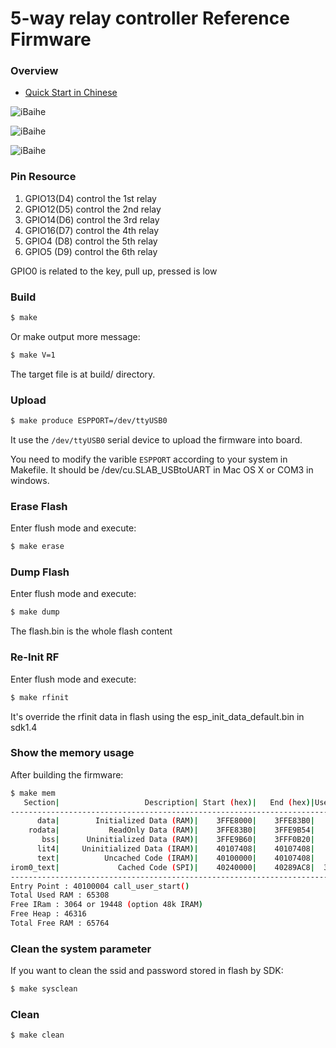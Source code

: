 5-way relay controller Reference Firmware
===========================================

### Overview

* [Quick Start in Chinese](http://wiki.jackslab.org/IBaihe_QuickStart)


![iBaihe](doc/ibaihe-v0.8-top.jpg)


![iBaihe](doc/ibaihe-v0.8-bottom.jpg)


![iBaihe](doc/ibaihe-v0.8-pcb.jpg)


### Pin Resource

1. GPIO13(D4) control the 1st relay
2. GPIO12(D5) control the 2nd relay 
3. GPIO14(D6) control the 3rd relay
4. GPIO16(D7) control the 4th relay
5. GPIO4 (D8) control the 5th relay
6. GPIO5 (D9) control the 6th relay

GPIO0 is related to the key, pull up, pressed is low


### Build

```bash
$ make
```

Or make output more message:

```bash
$ make V=1
```

The target file is at build/ directory.


### Upload

```bash
$ make produce ESPPORT=/dev/ttyUSB0 
```

It use the ```/dev/ttyUSB0``` serial device to upload the firmware into board.

You need to modify the varible ```ESPPORT``` according to your system in
Makefile. It should be /dev/cu.SLAB_USBtoUART in Mac OS X or COM3 in windows.


### Erase Flash

Enter flush mode and execute:

```bash
$ make erase
```

### Dump Flash

Enter flush mode and execute:

```bash
$ make dump
```

The flash.bin is the whole flash content


### Re-Init RF

Enter flush mode and execute:

```bash
$ make rfinit
```

It's override the rfinit data in flash using the esp_init_data_default.bin
in sdk1.4


### Show the memory usage

After building the firmware:

```bash
$ make mem
   Section|                   Description| Start (hex)|   End (hex)|Used space
------------------------------------------------------------------------------
      data|        Initialized Data (RAM)|    3FFE8000|    3FFE83B0|     944
    rodata|           ReadOnly Data (RAM)|    3FFE83B0|    3FFE9B54|    6052
       bss|      Uninitialized Data (RAM)|    3FFE9B60|    3FFF0B20|   28608
      lit4|     Uninitialized Data (IRAM)|    40107408|    40107408|       0
      text|          Uncached Code (IRAM)|    40100000|    40107408|   29704
irom0_text|             Cached Code (SPI)|    40240000|    40289AC8|  301768
------------------------------------------------------------------------------
Entry Point : 40100004 call_user_start()
Total Used RAM : 65308
Free IRam : 3064 or 19448 (option 48k IRAM)
Free Heap : 46316
Total Free RAM : 65764
```


### Clean the system parameter

If you want to clean the ssid and password stored in flash by SDK:

```bash
$ make sysclean
```


### Clean

```bash
$ make clean
```
